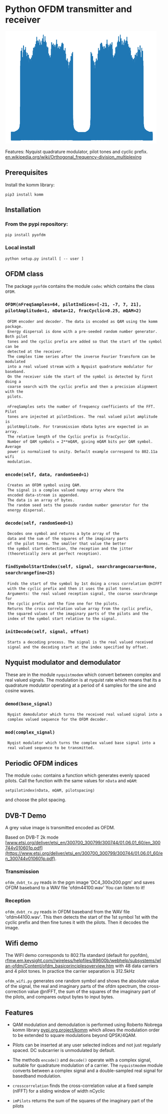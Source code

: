 # Python OFDM transmitter and receiver

![alt tag](real.png)

Features: Nyquist quadrature modulator, pilot tones and cyclic prefix.
[en.wikipedia.org/wiki/Orthogonal_frequency-division_multiplexing](https://en.wikipedia.org/wiki/Orthogonal_frequency-division_multiplexing)
    

## Prerequisites

Install the komm library:

```
pip3 install komm
```

## Installation

### From the pypi repository:
```
pip install pyofdm
```

### Local install
```
python setup.py install [ -- user ]
```

## OFDM class

The package `pyofdm` contains the module `codec` which contains the class `OFDM`.

### `OFDM(nFreqSamples=64, pilotIndices=[-21, -7, 7, 21], pilotAmplitude=1, nData=12, fracCyclic=0.25, mQAM=2)`

     OFDM encoder and decoder. The data is encoded as QAM using the komm package. 
     Energy dispersal is done with a pre-seeded random number generator. Both pilot 
     tones and the cyclic prefix are added so that the start of the symbol can be 
     detected at the receiver. 
     The complex time series after the inverse Fourier Transform can be modulated 
     into a real valued stream with a Nyquist quadrature modulator for baseband. 
     On the receiver side the start of the symbol is detected by first doing a 
     coarse search with the cyclic prefix and then a precision alignment with the 
     pilots.
 
     nFreqSamples sets the number of frequency coefficients of the FFT. Pilot 
     tones are injected at pilotIndices. The real valued pilot amplitude is 
     pilotAmplitude. For transmission nData bytes are expected in an array. 
     The relative length of the Cyclic prefix is fracCyclic. 
     Number of QAM symbols = 2**mQAM, giving mQAM bits per QAM symbol. Average 
     power is normalised to unity. Default example correspond to 802.11a wifi 
     modulation.
     
### `encode(self, data, randomSeed=1)`
     Creates an OFDM symbol using QAM. 
     The signal is a complex valued numpy array where the
     encoded data-stream is appended. 
     The data is an array of bytes.
     The random seed sets the pseudo random number generator for the
     energy dispersal.

### `decode(self, randomSeed=1)`
     Decodes one symbol and returns a byte array of the
     data and the sum of the squares of the imaginary parts
     of the pilot tones. The smaller that value the better
     the symbol start detection, the reception and the jitter 
     (theoretically zero at perfect reception).
     
### `findSymbolStartIndex(self, signal, searchrangecoarse=None, searchrangefine=25)`
     Finds the start of the symbol by 1st doing a cross correlation @nIFFT
     with the cyclic prefix and then it uses the pilot tones.
     Arguments: the real valued reception signal, the coarse searchrange for
     the cyclic prefix and the fine one for the pilots.
     Returns the cross correlation value array from the cyclic prefix,
     the squared values of the imaginary parts of the pilots and the 
     index of the symbol start relative to the signal.
     
### `initDecode(self, signal, offset)`
     Starts a decoding process. The signal is the real valued received
     signal and the decoding start at the index specified by offset.

## Nyquist modulator and demodulator

These are in the module `nyquistmodem` which convert between complex
and real valued signals. The modulation is at nyquist rate which means
that its a quadrature modulator operating at a period of 4 samples for
the sine and cosine waves.
	 
### `demod(base_signal)`
     Nyqist demodulator which turns the received real valued signal into a
     complex valued sequence for the OFDM decoder.
     
### `mod(complex_signal)`
     Nyqist modulator which turns the complex valued base signal into a
     real valued sequence to be transmitted.

## Periodic OFDM indices

The module `codec` contains a function which generates evenly spaced pilots.
Call the function with the same values for `nData` and `mQAM`:
```
setpilotindex(nData, mQAM, pilotspacing)
```
and choose the pilot spacing.

## DVB-T Demo

A grey value image is transmitted encoded as OFDM.

Based on DVB-T 2k mode
[www.etsi.org/deliver/etsi_en/300700_300799/300744/01.06.01_60/en_300744v010601p.pdf](https://www.etsi.org/deliver/etsi_en/300700_300799/300744/01.06.01_60/en_300744v010601p.pdf).

### Transmission

`ofdm_dvbt_tx.py` reads in the pgm image 'DC4_300x200.pgm' and saves
OFDM baseband to a WAV file 'ofdm44100.wav' You can listen to it!

### Reception

`ofdm_dvbt_rx.py` reads in OFDM baseband from the WAV file
'ofdm44100.wav'. This then detects the start of the 1st symbol 1st
with the cyclic prefix and then fine tunes it with the pilots. Then
it decodes the image.

## Wifi demo

The WIFI demo corresponds to 802.11a standard (default for pyofdm),
[rfmw.em.keysight.com//wireless/helpfiles/89600b/webhelp/subsystems/wlan-ofdm/Content/ofdm_basicprinciplesoverview.htm](https://rfmw.em.keysight.com//wireless/helpfiles/89600b/webhelp/subsystems/wlan-ofdm/Content/ofdm_basicprinciplesoverview.htm)
with 48 data carriers and 4 pilot tones. In practice the carrier
separation is 312.5kHz

`ofdm_wifi.py` generates one random symbol and shows
the absolute value of the signal, the real and imaginary parts of the
ofdm spectrum, the cross-correction value @nIFFT, the sum of the
squares of the imaginary part of the pilots, and compares output bytes
to input bytes.

## Features

- QAM modulation and demodulation is performed using Roberto Nobrega komm library [pypi.org.project/komm](https://pypi.org.project/komm) which allows the modulation order to be extended to square modulations beyond QPSK/4QAM.

- Pilots can be inserted at any user selected indices and not just regularly spaced. DC subcarrier is unmodulated by default.

- The methods `encode()` and `decode()` operate with a complex signal, suitable for quadrature modulation of a carrier. The `nyquistmodem`
module converts between a complex signal and a double-sampled real signal for basedband modulation.

- `crosscorrelation` finds the cross-correlation value at a fixed sample (nIFFT) for a sliding window of width nCyclic

- `imPilots` returns the sum of the squares of the imaginary part of the pilots
